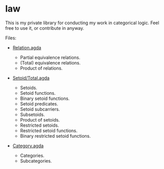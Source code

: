 law
===

This is my private library for conducting my work in categorical
logic.  Feel free to use it, or contribute in anyway.

Files:

  - [Relation.agda](Relation.agda)
    - Partial equivalence relations.
    - (Total) equivalence relations.
    - Product of relations.
    
  - [Setoid/Total.agda](Setoid/Total.agda)
    - Setoids.
    - Setoid functions.
    - Binary setoid functions.
    - Setoid predicates.
    - Setoid subcarriers.
    - Subsetoids.
    - Product of setoids.
    - Restricted setoids.
    - Restricted setoid functions.
    - Binary restricted setoid functions.

  - [Category.agda](Category.agda)
    - Categories.
    - Subcategories.
    
